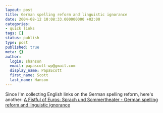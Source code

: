 ```yaml
---
layout: post
title: German spelling reform and linguistic ignorance
date: 2004-08-12 10:08:33.000000000 +02:00
categories:
- quick links
tags: []
status: publish
type: post
published: true
meta: {}
author:
  login: shanson
  email: papascott-wp@gmail.com
  display_name: PapaScott
  first_name: Scott
  last_name: Hanson
---
```

<p>Since I'm collecting English links on the German spelling reform, here's another: <a href="http://fistfulofeuros.net/archives/000759.php">A Fistful of Euros: Sprach und Sommertheater - German spelling reform and linguistic ignorance</a></p>
